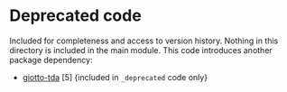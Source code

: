 # Deprecated code

Included for completeness and access to version history. Nothing in this directory is included in the main module. This code introduces another package dependency:
- [giotto-tda](https://giotto-ai.github.io/gtda-docs/0.5.1/library.html) [5] {included in `_deprecated` code only}
